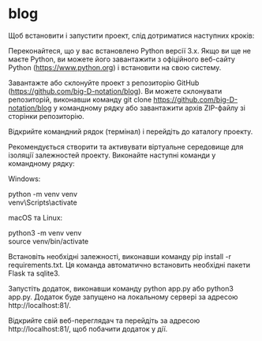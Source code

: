 # blog
Щоб встановити і запустити проект, слід дотриматися наступних кроків:  
  
Переконайтеся, що у вас встановлено Python версії 3.x. Якщо ви ще не маєте Python, ви можете його завантажити з офіційного веб-сайту Python (https://www.python.org) і встановити на свою систему.  
  
Завантажте або склонуйте проект з репозиторію GitHub (https://github.com/big-D-notation/blog). Ви можете склонувати репозиторій, виконавши команду git clone https://github.com/big-D-notation/blog у командному рядку або завантажити архів ZIP-файлу зі сторінки репозиторію.  
  
Відкрийте командний рядок (термінал) і перейдіть до каталогу проекту.  
  
Рекомендується створити та активувати віртуальне середовище для ізоляції залежностей проекту. Виконайте наступні команди у командному рядку:  
  
Windows:  
   
python -m venv venv  
venv\Scripts\activate  
  
macOS та Linux:  
  
python3 -m venv venv  
source venv/bin/activate  
  
Встановіть необхідні залежності, виконавши команду pip install -r requirements.txt. Ця команда автоматично встановить необхідні пакети Flask та sqlite3.  
  
Запустіть додаток, виконавши команду python app.py або python3 app.py. Додаток буде запущено на локальному сервері за адресою http://localhost:81/.  
  
Відкрийте свій веб-переглядач та перейдіть за адресою http://localhost:81/, щоб побачити додаток у дії.  
  

